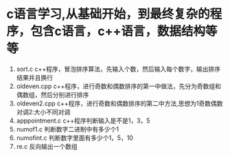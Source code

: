 # c语言学习,从基础开始，到最终复杂的程序，包含c语言，c++语言，数据结构等等
1. sort.c c++程序，冒泡排序算法，先输入个数，然后输入每个数字，输出排序结果并且换行
2. oldeven.cpp c++程序，进行奇数和偶数排序的第一中做法，先分为奇数组和偶数组，然后分别进行排序
3. oldeven2.cpp c++程序，进行奇数和偶数排序的第二中方法,思想为1奇数偶数对调2:大小不同对调
4. apppointment.c c++程序判断输入是不是1，3，5
5. numof1.c 判断数字二进制中有多少个1
6. numofint.c 判断数字里面有多少个1，5，10
7. re.c 反向输出一个数组
